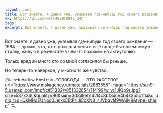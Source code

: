 ```yaml
---
layout: post
title: Вот знаете, я давно уже, указывая где-нибудь год своего рождения — 1984 — думаю, что...
vk: https://vk.com/wall498858042_247
tags: 
excerpt: Вот знаете, я давно уже, указывая где-нибудь год своего рождения — 1984 — думаю, что, хоть рождали меня в ещё вроде бы приемлемую страну, живу я в результате в чём-то похожем на антиутопию.
---
```

Вот знаете, я давно уже, указывая где-нибудь год своего рождения — 1984 — думаю, что, хоть рождали меня в ещё вроде бы приемлемую страну, живу я в результате в чём-то похожем на антиутопию. 

Только вряд ли много кто со мной согласился бы раньше.

Но теперь-то, наверное, у многих то же чувство.

{% include link.html title="СВОБОДА — ЭТО РАБСТВО" url="https://www.mskagency.ru/materials/2883555" image="https://sun9-5.userapi.com/impf/c851332/v851332654/114199/w_vz1JiQp9s.jpg?size=537x240&quality=96&sign=3d3d9eb142f4c8bf34ce4b48355c11fa&c_uniq_tag=QkMNdEUNod0JelxxCEtPrIJiCcXN8_nJVbqvM9WAjM8&type=share" %}